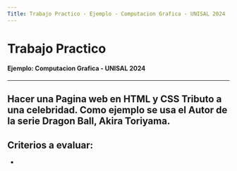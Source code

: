 ```yaml
---
Title: Trabajo Practico - Ejemplo - Computacion Grafica - UNISAL 2024
---
```

# Trabajo Practico 
####  Ejemplo: Computacion Grafica - UNISAL 2024
---
Hacer una Pagina web en HTML y CSS Tributo a una celebridad.
Como ejemplo se usa el Autor de la serie Dragon Ball, **Akira Toriyama**.
---
## Criterios a evaluar:
- 